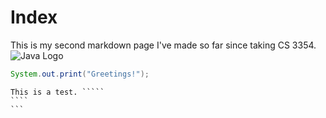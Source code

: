 # Index


This is my second markdown page I've made so far since taking CS 3354.
![Java Logo](https://1000logos.net/wp-content/uploads/2020/09/Java-Logo.png)

```java
System.out.print("Greetings!");
```
`````
This is a test. `````
````
```
`````
